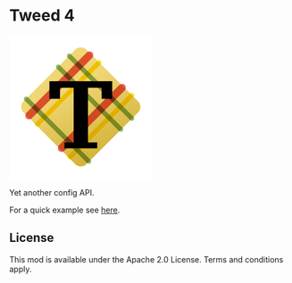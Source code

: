 # Tweed 4

![logo](logo.png?raw=true)

Yet another config API.

For a quick example see [here](tweed-testmod/src/main/java/de/siphalor/tweedtest/Config.java).

## License

This mod is available under the Apache 2.0 License. Terms and conditions apply.
